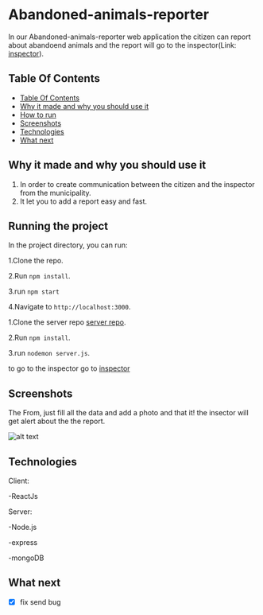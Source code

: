 # Abandoned-animals-reporter

In our Abandoned-animals-reporter web application the citizen can report about abandoend animals and the report will go to the inspector(Link: [inspector](https://github.com/AchiyaAvrahamof/Abandoned-animals-inspector)).

## Table Of Contents <a name="Table"></a>

- [Table Of Contents](#Table)
- [Why it made and why you should use it](#why)
- [How to run](#run)
- [Screenshots](#Screenshots)
- [Technologies](#Technologies)
- [What next](#next)

## Why it made and why you should use it <a name="why"></a>

1. In order to create communication between the citizen and the inspector from the municipality.
2. It let you to add a report easy and fast.

## Running the project <a name="run"></a>

In the project directory, you can run:

1.Clone the repo.

2.Run `npm install`.

3.run `npm start`

4.Navigate to `http://localhost:3000`.

1.Clone the server repo [server repo](https://github.com/AchiyaAvrahamof/Abandoned-animals-server).

2.Run `npm install`.

3.run `nodemon server.js`.

to go to the inspector go to [inspector](https://github.com/AchiyaAvrahamof/Abandoned-animals-inspector)

## Screenshots <a name="Screenshots"></a>

The From, just fill all the data and add a photo and that it! the insector will get alert about the the report.

![alt text](https://res.cloudinary.com/shaharcloud/image/upload/v1671474274/MyProjects/report-thumbnail_gwx8a6.png)

## Technologies <a name="Technologies"></a>

Client:

-ReactJs

Server:

-Node.js

-express

-mongoDB

## What next <a name="next"></a>

- [x] fix send bug
